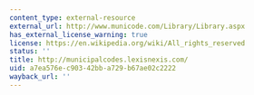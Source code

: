 ```yaml
---
content_type: external-resource
external_url: http://www.municode.com/Library/Library.aspx
has_external_license_warning: true
license: https://en.wikipedia.org/wiki/All_rights_reserved
status: ''
title: http://municipalcodes.lexisnexis.com/
uid: a7ea576e-c903-42bb-a729-b67ae02c2222
wayback_url: ''
---
```

